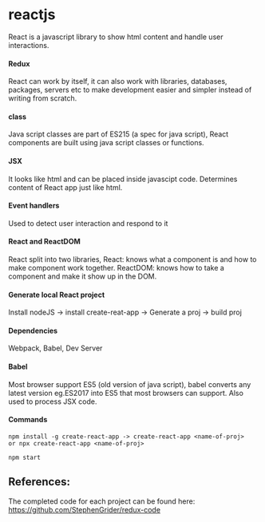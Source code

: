 # reactjs

React is a javascript library to show html content and handle user interactions.

#### Redux
React can work by itself, it can also work with libraries, databases, packages, servers etc to make development easier and simpler instead of writing from scratch.

#### class
Java script classes are part of ES215 (a spec for java script), React components are built using java script classes or functions.

#### JSX
It looks like html and can be placed inside javascipt code. Determines content of React app just like html.

#### Event handlers
Used to detect user interaction and respond to it

#### React and ReactDOM
React split into two libraries, React: knows what a component is and how to make component work together. ReactDOM: knows how to take a component and make it show up in the DOM.

#### Generate local React project
Install nodeJS -> install create-reat-app -> Generate a proj -> build proj

#### Dependencies
Webpack, Babel, Dev Server

#### Babel
Most browser support ES5 (old version of java script), babel converts any latest version eg.ES2017 into ES5 that most browsers can support. Also used to process JSX code.

#### Commands
	npm install -g create-react-app -> create-react-app <name-of-proj>
	or npx create-react-app <name-of-proj>

	npm start


## References:
The completed code for each project can be found here: https://github.com/StephenGrider/redux-code
	
